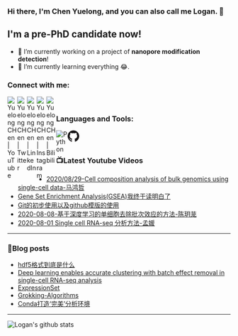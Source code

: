 ### Hi there, I'm Chen Yuelong, and you can also call me Logan. 👋


## I'm a pre-PhD candidate now!

- 🔭 I’m currently working on a project of **nanopore modification detection**!
- 🌱 I’m currently learning everything 😂.



### Connect with me:


[<img align="left" alt="Yuelong CHen | YouTube" width="22px" src="https://cdn.jsdelivr.net/npm/simple-icons@v3/icons/youtube.svg" />][youtube]
[<img align="left" alt="Yuelong CHen | Twitter" width="22px" src="https://cdn.jsdelivr.net/npm/simple-icons@v3/icons/twitter.svg" />][twitter]
[<img align="left" alt="Yuelong CHen | LinkedIn" width="22px" src="https://cdn.jsdelivr.net/npm/simple-icons@v3/icons/linkedin.svg" />][linkedin]
[<img align="left" alt="Yuelong CHen | Instagram" width="22px" src="https://cdn.jsdelivr.net/npm/simple-icons@v3/icons/instagram.svg" />][instagram]
[<img align="left" alt="Yuelong CHen | Bilibili" width="22px" src="https://cdn.jsdelivr.net/npm/simple-icons@3.4.1/icons/bilibili.svg" />][bilibili]

<br />

### Languages and Tools:

[<img align="left" alt="Python" width="26px" src="https://cdn.jsdelivr.net/npm/simple-icons@3.4.1/icons/python.svg" />][github]
[<img align="left" alt="GitHub" width="26px" src="https://raw.githubusercontent.com/github/explore/78df643247d429f6cc873026c0622819ad797942/topics/github/github.png" />][github]

<br />
<br />

### 📺Latest Youtube Videos
<!-- YOUTUBE-LIST:START -->
- [2020/08/29-Cell composition analysis of bulk genomics using single-cell data-马鸿哲](https://www.youtube.com/watch?v=yXyTyWQThKE)
- [Gene Set Enrichment Analysis(GSEA)我终于读明白了](https://www.youtube.com/watch?v=r4xLspmjlTo)
- [Git的初步使用以及github模版的使用](https://www.youtube.com/watch?v=yX4hlsvcTzQ)
- [2020-08-08-基于深度学习的单细胞去除批次效应的方法-陈玥茏](https://www.youtube.com/watch?v=52EaDat600c)
- [2020-08-01 Single cell RNA-seq 分析方法-孟媛](https://www.youtube.com/watch?v=PXTHJwdgu_Q)
<!-- YOUTUBE-LIST:END -->

---

### 📕Blog posts
<!-- BLOG-POST-LIST:START -->
- [hdf5格式到底是什么](http://btrspg.github.io/2020/08/10/hdf5/)
- [Deep learning enables accurate clustering with batch effect removal in single-cell RNA-seq analysis](http://btrspg.github.io/2020/08/07/Deep-learning-enables-accurate-clustering-with-batch-effect-removal-in-single-cell-RNA-seq-analysis/)
- [ExpressionSet](http://btrspg.github.io/2020/03/01/ExpressionSet/)
- [Grokking-Algorithms](http://btrspg.github.io/2020/02/04/Grokking-Algorithms/)
- [Conda打造‘完美’分析环境](http://btrspg.github.io/2019/09/13/conda-build-perfect-environment/)
<!-- BLOG-POST-LIST:END -->



---

<img align="left" alt="Logan's github stats" src="https://github-readme-stats.vercel.app/api?username=btrspg&show_icons=true&hide_border=true" />


[github]: https://github.com/btrspg
[twitter]: https://twitter.com/logan_cyl
[youtube]: https://www.youtube.com/channel/UC0Bz6uBlUwFDoUnqv_oJv6Q
[instagram]: https://www.instagram.com/loganylchen
[linkedin]: https://www.linkedin.com/in/yuelong-chen-31101a12a/
[phdplaylist]: https://www.youtube.com/playlist?list=PLOPongunjVMVdkOWDxQTbsm2E5VCKOJGO
[bilibili]: https://space.bilibili.com/627510605